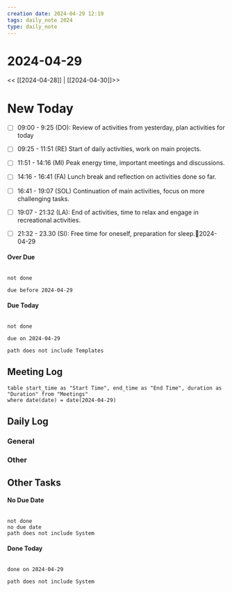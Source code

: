 ```yaml
---
creation date: 2024-04-29 12:19
tags: daily_note 2024
type: daily_note
---
```

# 2024-04-29
<< [[2024-04-28]] | [[2024-04-30]]>>

# New Today
- [ ] 09:00 - 9:25 (DO): Review of activities from yesterday, plan activities for today
 - [ ] 09:25 - 11:51 (RE)  Start of daily activities, work on main projects.
 - [ ] 11:51 - 14:16 (MI) Peak energy time, important meetings and discussions.
 - [ ] 14:16 - 16:41 (FA) Lunch break and reflection on activities done so far.
 - [ ] 16:41 - 19:07 (SOL) Continuation of main activities, focus on more challenging tasks.
 - [ ] 19:07 - 21:32 (LA): End of activities, time to relax and engage in recreational activities.
 - [ ] 21:32 - 23.30 (SI): Free time for oneself, preparation for sleep.📅2024-04-29
 

#### Over Due
```tasks

not done

due before 2024-04-29

```

#### Due Today
```tasks

not done

due on 2024-04-29

path does not include Templates

```





## Meeting Log

```dataview
table start_time as "Start Time", end_time as "End Time", duration as "Duration" from "Meetings"
where date(date) = date(2024-04-29)
```
## Daily Log

### General



### Other




## Other Tasks

#### No Due Date
```tasks

not done
no due date
path does not include System

```

#### Done Today

```tasks

done on 2024-04-29

path does not include System

```
